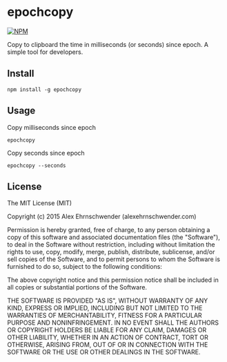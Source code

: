 # epochcopy
[![NPM](https://nodei.co/npm/epochcopy.png?downloads=true)](https://nodei.co/npm/epochcopy/)

Copy to clipboard the time in milliseconds (or seconds) since epoch.  A simple tool for developers.


## Install
    
```shell
npm install -g epochcopy
```


## Usage
Copy milliseconds since epoch
```shell
epochcopy
```
    
Copy seconds since epoch
```shell
epochcopy --seconds
```

## License

The MIT License (MIT)

Copyright (c) 2015 Alex Ehrnschwender (alexehrnschwender.com)

Permission is hereby granted, free of charge, to any person obtaining a copy of
this software and associated documentation files (the "Software"), to deal in
the Software without restriction, including without limitation the rights to
use, copy, modify, merge, publish, distribute, sublicense, and/or sell copies of
the Software, and to permit persons to whom the Software is furnished to do so,
subject to the following conditions:

The above copyright notice and this permission notice shall be included in all
copies or substantial portions of the Software.

THE SOFTWARE IS PROVIDED "AS IS", WITHOUT WARRANTY OF ANY KIND, EXPRESS OR
IMPLIED, INCLUDING BUT NOT LIMITED TO THE WARRANTIES OF MERCHANTABILITY, FITNESS
FOR A PARTICULAR PURPOSE AND NONINFRINGEMENT. IN NO EVENT SHALL THE AUTHORS OR
COPYRIGHT HOLDERS BE LIABLE FOR ANY CLAIM, DAMAGES OR OTHER LIABILITY, WHETHER
IN AN ACTION OF CONTRACT, TORT OR OTHERWISE, ARISING FROM, OUT OF OR IN
CONNECTION WITH THE SOFTWARE OR THE USE OR OTHER DEALINGS IN THE SOFTWARE.

